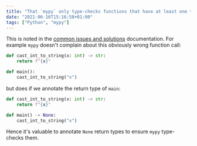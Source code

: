 ```yaml
---
title: "That `mypy` only type-checks functions that have at least one type annotation"
date: "2021-06-16T15:16:58+01:00"
tags: ["Python", "mypy"]
---
```


This is noted in the [common issues and solutions][mypy_docs] documentation. For
example `mypy` doesn't complain about this obviously wrong function call:

[mypy_docs]: https://mypy.readthedocs.io/en/stable/common_issues.html#no-errors-reported-for-obviously-wrong-code

```py
def cast_int_to_string(x: int) -> str:
    return f"{x}"

def main():
    cast_int_to_string("x")
```

but does if we annotate the return type of `main`:

```py
def cast_int_to_string(x: int) -> str:
    return f"{x}"

def main() -> None:
    cast_int_to_string("x")
```

Hence it's valuable to annotate `None` return types to ensure `mypy` type-checks
them.


